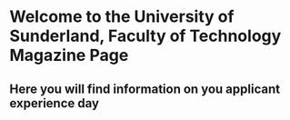 # Welcome to the University of Sunderland, Faculty of Technology Magazine Page

## Here you will find information on you applicant experience day
